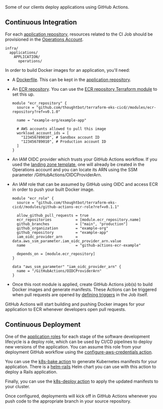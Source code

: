 Some of our clients deploy applications using GitHub Actions.

## Continuous Integration

For each [application repository](#), resources related to the CI Job
should be provisioned in the [Operations
Account](../../../conventions-and-expectations/account-conventions.md).

<div class="code panel pdl" style="border-width: 1px;">

<div class="codeContent panelContent pdl">

``` syntaxhighlighter-pre
infra/
  applications/
    APPLICATION/
      operations/
```

</div>

</div>

In order to build Docker images for an application, you'll need:

  - A [Dockerfile](https://docs.docker.com/engine/reference/builder/).
    This can be kept in the [application repository](#).

  - An [ECR
    repository](https://docs.aws.amazon.com/AmazonECR/latest/userguide/Repositories.html).
    You can use the [ECR repository Terraform
    module](https://github.com/thoughtbot/terraform-eks-cicd/tree/main/modules/ecr-repository)
    to set this up.
    
    <div class="code panel pdl" style="border-width: 1px;">
    
    <div class="codeContent panelContent pdl">
    
    ``` syntaxhighlighter-pre
    module "ecr_repository" {
      source = "github.com/thoughtbot/terraform-eks-cicd//modules/ecr-repository?ref=v0.1.0"
    
      name = "example-org/example-app"
    
      # AWS accounts allowed to pull this image
      workload_account_ids = [
        "123456789010", # Sandbox account ID
        "123456789010", # Production account ID
      ]
    }
    ```
    
    </div>
    
    </div>

  - An IAM OIDC provider which trusts your GitHub Actions workflow. If
    you used the [landing zone
    template](https://github.com/thoughtbot/aws-landing-zone-template),
    one will already be created in the Operations account and you can
    locate its ARN using the SSM parameter
    /GitHubActions/OIDCProviderArn.

  - An IAM role that can be assumed by GitHub using OIDC and access ECR
    in order to push your built Docker image.
    
    <div class="code panel pdl" style="border-width: 1px;">
    
    <div class="codeContent panelContent pdl">
    
    ``` syntaxhighlighter-pre
    module "ecr_role" {
      source = "github.com/thoughtbot/terraform-eks-cicd//modules/github-actions-ecr-role?ref=v0.1.1"
    
      allow_github_pull_requests = true
      ecr_repositories           = [module.ecr_repository.name]
      github_branches            = ["main", "production"]
      github_organization        = "example-org"
      github_repository          = "example-app"
      iam_oidc_provider_arn      = data.aws_ssm_parameter.iam_oidc_provider_arn.value
      name                       = "github-actions-ecr-example"
    
      depends_on = [module.ecr_repository]
    }
    
    data "aws_ssm_parameter" "iam_oidc_provider_arn" {
      name = "/GitHubActions/OIDCProviderArn"
    }
    ```
    
    </div>
    
    </div>

  - Once this root module is applied, create GitHub Actions job(s) to
    build Docker images and generate manifests. These Actions can be
    triggered when pull requests are opened by [defining
    triggers](https://docs.github.com/en/actions/using-workflows/events-that-trigger-workflows)
    in the Job itself.

GitHub Actions will start building and pushing Docker images for your
application to ECR whenever developers open pull requests.

## Continuous Deployment

One of the [application
roles](../../../provision/application-resources/application-roles.md)
for each stage of the software development lifecycle is a deploy role,
which can be used by CI/CD pipelines to deploy new versions of the
application. You can assume this role from your deployment GitHub
workflow using the [configure-aws-credentials
action](https://github.com/aws-actions/configure-aws-credentials).

You can use the [k8s-bake action](https://github.com/Azure/k8s-bake) to
generate Kubernetes manifests for your application. There is a
[helm-rails](https://github.com/thoughtbot/helm-charts/tree/main/charts/helm-rails)
Helm chart you can use with this action to deploy a Rails application.

Finally, you can use the [k8s-deploy
action](https://github.com/Azure/k8s-deploy) to apply the updated
manifests to your cluster.

Once configured, deployments will kick off in GitHub Actions whenever
you push code to the appropriate branch in your source repository.
